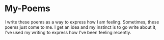 # My-Poems
I write these poems as a way to express how I am feeling. Sometimes, these poems just come to me. I get an idea and my instinct is to go write about it, I've used my writing to express how I've been feeling recently.
